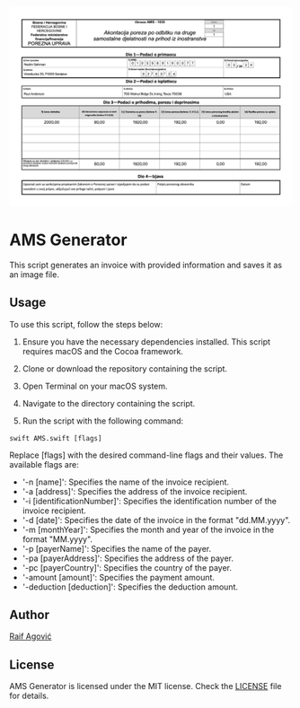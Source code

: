 <p align="center">
  <img src="ams_form_example.jpg"/>
</p>

# AMS Generator

This script generates an invoice with provided information and saves it as an image file.

## Usage

To use this script, follow the steps below:

1. Ensure you have the necessary dependencies installed. This script requires macOS and the Cocoa framework.

2. Clone or download the repository containing the script.

3. Open Terminal on your macOS system.

4. Navigate to the directory containing the script.

5. Run the script with the following command:

```
swift AMS.swift [flags]
```

Replace [flags] with the desired command-line flags and their values. The available flags are:

* '-n [name]': Specifies the name of the invoice recipient.
* '-a [address]': Specifies the address of the invoice recipient.
* '-i [identificationNumber]': Specifies the identification number of the invoice recipient.
* '-d [date]': Specifies the date of the invoice in the format "dd.MM.yyyy".
* '-m [monthYear]': Specifies the month and year of the invoice in the format "MM.yyyy".
* '-p [payerName]': Specifies the name of the payer.
* '-pa [payerAddress]': Specifies the address of the payer.
* '-pc [payerCountry]': Specifies the country of the payer.
* '-amount [amount]': Specifies the payment amount.
* '-deduction [deduction]': Specifies the deduction amount.


## Author
[Raif Agović](https://twitter.com/raifagovic)

## License
AMS Generator is licensed under the MIT license. Check the [LICENSE](https://github.com/raifagovic/ams-generator/blob/main/LICENSE) file for details.

